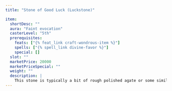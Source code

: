 ```yaml
---
title: "Stone of Good Luck (Luckstone)"

item:
  shortDesc: ""
  aura: "Faint evocation"
  casterLevel: "5th"
  prerequisites:
    feats: ["{% feat_link craft-wondrous-item %}"]
    spells: ["{% spell_link divine-favor %}"]
    special: []
  slot: ""
  marketPrice: 20000
  marketPriceSpecial: ""
  weight: ""
  description: |
    This stone is typically a bit of rough polished agate or some similar mineral. Its possessor gains a +1 luck bonus on saving throws, ability checks, and skill checks.
---
```

